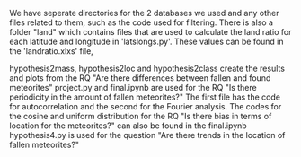 We have seperate directories for the 2 databases we used and any other files related to them, such as the code used for filtering.
There is also a folder "land" which contains files that are used to calculate the land ratio for each latitude and longitude in 'latslongs.py'. These values can be found in the 'landratio.xlxs' file, 

hypothesis2mass,  hypothesis2loc and hypothesis2class create the results and plots from the RQ "Are there differences between fallen and found meteorites"
project.py and final.ipynb are used for the RQ "Is there periodicity in the amount of fallen meteorites?" The first file has the code for autocorrelation and the second for the Fourier analysis. The codes for the cosine and uniform distribution for the RQ "Is there bias in terms of location for the meteorites?" can also be found in the final.ipynb
hypothesis4.py is used for the question "Are there trends in the location of fallen meteorites?"
